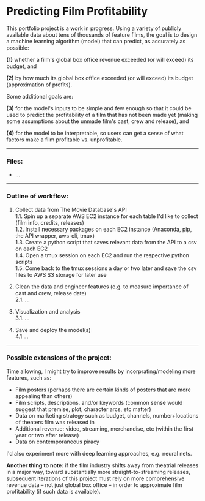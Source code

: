 # **Predicting Film Profitability**

This portfolio project is a work in progress. Using a variety of publicly available data about tens of thousands of feature films, the goal is to design a machine learning algorithm (model) that can predict, as accurately as possible:  

**(1)** whether a film's global box office revenue exceeded (or will exceed) its budget, and  

**(2)** by how much its global box office exceeded (or will exceed) its budget (approximation of profits).  

Some additional goals are:  

**(3)** for the model's inputs to be simple and few enough so that it could be used to predict the profitability of a film that has not been made yet (making some assumptions about the unmade film's cast, crew and release), and  

**(4)** for the model to be interpretable, so users can get a sense of what factors make a film profitable vs. unprofitable.  

---------------  
### **Files:**  

- ...  

---------------  
### **Outline of workflow:**  

1. Collect data from The Movie Database's API  
        1.1. Spin up a separate AWS EC2 instance for each table I'd like to collect (film info, credits, releases)  
        1.2. Install necessary packages on each EC2 instance (Anaconda, pip, the API wrapper, aws-cli, tmux)  
        1.3. Create a python script that saves relevant data from the API to a csv on each EC2  
        1.4. Open a tmux session on each EC2 and run the respective python scripts  
        1.5. Come back to the tmux sessions a day or two later and save the csv files to AWS S3 storage for later use  

2. Clean the data and engineer features (e.g. to measure importance of cast and crew, release date)  
        2.1. ...  
        
3. Visualization and analysis  
        3.1. ...  

4. Save and deploy the model(s)  
        4.1 ...


---------------  
### **Possible extensions of the project:**  

Time allowing, I might try to improve results by incorprating/modeling more features, such as:  

- Film posters (perhaps there are certain kinds of posters that are more appealing than others)  
- Film scripts, descriptions, and/or keywords (common sense would suggest that premise, plot, character arcs, etc matter)  
- Data on marketing strategy such as budget, channels, number+locations of theaters film was released in  
- Additional revenue: video, streaming, merchandise, etc (within the first year or two after release)  
- Data on contemporaneous piracy  

I'd also experiment more with deep learning approaches, e.g. neural nets.  

**Another thing to note:** if the film industry shifts away from theatrial releases in a major way, toward substantially more straight-to-streaming releases, subsequent iterations of this project must rely on more comprehensive revenue data – not just global box office – in order to approximate film profitability (if such data is available).